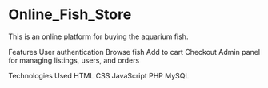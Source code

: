 # Online_Fish_Store

This is an online platform for buying the aquarium fish.

Features
User authentication
Browse fish
Add to cart
Checkout
Admin panel for managing listings, users, and orders

Technologies Used
HTML
CSS
JavaScript
PHP
MySQL
